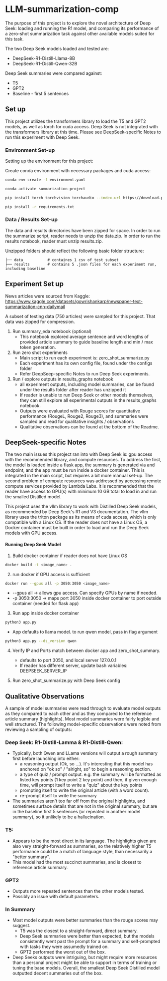 # LLM-summarization-comp
The purpose of this project is to explore the novel architecture of Deep Seek: loading and running the R1 model, 
and comparing its performance of a zero-shot summarization task against other available models suited for this task.

The two Deep Seek models loaded and tested are:
* DeepSeek-R1-Distill-Llama-8B
* DeepSeek-R1-Distill-Qwen-32B

Deep Seek summaries were compared against:
* T5
* GPT2
* Baseline - first 5 sentences

## Set up
This project utilizes the transformers library to load the T5 and GPT2 models, as well as torch for cuda access.
Deep Seek is not integrated with the transformers library at this time. Please see DeepSeek-specific Notes to run this experiment with Deep Seek.

### Environment Set-up
Setting up the environment for this project:

Create conda environment with necessary packages and cuda access:
```bash
conda env create -f environment.yaml

conda activate summarization-project

pip install torch torchvision torchaudio --index-url https://download.pytorch.org/whl/cu121

pip install -r requirements.txt
```

### Data / Results Set-up

The data and results directories have been zipped for space. In order to run the summarize script, reader needs to unzip the data.zip.
In order to run the results notebook, reader must unzip results.zip.

Unzipped folders should reflect the following basic folder structure:

    ├── data           # containes 1 csv of test subset
    ├── results        # contains 5 .json files for each experiment run, including baseline


## Experiment Set up
News articles were sourced from Kaggle: https://www.kaggle.com/datasets/gowrishankarp/newspaper-text-summarization-cnn-dailymail

A subset of testing data (750 articles) were sampled for this project. That data was zipped for compression.

1. Run summary_eda notebook (optional)
    * This notebook explored average sentence and word lengths of provided article summary to guide
      baseline length and min / max token generation.
2. Run zero shot experiments
   * Main script to run each experiment is: zero_shot_summarize.py
   * Each experiment has its own config file, found under the configs folder
   * Refer DeepSeep-specific Notes to run Deep Seek experiments.
3. Run / explore outputs in results_graphs notebook
    * all experiment outputs, including model summaries, can be found under the results folder after reader has unzipped it
    * If reader is unable to run Deep Seek or other models themselves, they can still explore all experimental outputs in the results_graphs notebook.
    * Outputs were evaluated with Rouge scores for quantitative performance (RougeL, Rouge2, Rouge3), and summaries were sampled and read for qualitative insights / observations
    * Qualitative observations can be found at the bottom of the Readme.

## DeepSeek-specific Notes

The two main issues this project ran into with Deep Seek is: gpu access with the recommended library, and compute resources.
To address the first, the model is loaded inside a flask app, the summary is generated via and endpoint, and the app must be run inside a docker container.
This is integrated in the main script, but requires a bit more manual set-up.
The second problem of compute resources was addressed by accessing remote compute services provided by Lambda Labs. 
It is recommended that the reader have access to GPU(s) with minimum 10 GB total to load in and run the smalled Distilled model.

This project uses the vllm library to work with Distilled Deep Seek models, as recommended by Deep Seek's R1 and V3 documentation.
The vllm library uses the triton package as its means of cuda access, which is only compatible with a Linux OS.
If the reader does not have a Linux OS, a Docker container must be built in order to load and run the Deep Seek models with GPU access.

#### Running Deep Seek Model
1. Build docker container if reader does not have Linux OS
```bash
docker build -t <image_name> .
```
2. run docker if GPU access is sufficient
```bash
docker run --gpus all -p 3050:3050 <image_name>
```
  * --gpus all -> allows gpu access. Can specify GPUs by name if needed.
  * -p 3050:3050 -> maps port 3050 inside docker container to port outside container (needed for flask app)
3. Run app inside docker container
```bash
python3 app.py
```
   * App defaults to llama model. to run qwen model, pass in flag argument
```bash
python3 app.py --ds_version qwen
```

4. Verify IP and Ports match between docker app and zero_shot_summary.
   * defaults to port 3050, and local server 127.0.0.1
   * If reader has different server, update bash variables: DEEPSEEK_SERVER_IP

4. Run zero_shot_summarize.py with Deep Seek config

## Qualitative Observations

A sample of model summaries were read through to evaluate model outputs as they compared to each other and as 
they compared to the reference article summary (highlights). Most model summaries were fairly legible and well structured.
The following model-specific observations were noted from reviewing a sampling of outputs:

### Deep Seek: R1-Distill-Lamma & R1-Distill-Qwen:
* Typically, both Qwen and LLama versions will output a rough summary first before launching into either:
    * a reasoning output (Ok, so ...). It's interesting that this model has anchored on "ok so" / "alright, so" to begin a reasoning section.
    * a type of quiz / prompt output. e.g. the summary will be formatted as listed
  key points (1 key point 2 key point) and then, if given enough time, will prompt itself to write a "quiz" about the key points
    * prompting itself to write the original article (with a word count).
    * re-prompt itself to write the summary
* The summaries aren't too far off from the original highlights, and sometimes surface details that are not in the original summary,
but are in the baseline first 5 sentences (or repeated in another model summary), so it unlikely to be a hallucination.
 
### T5:
* Appears to be the most direct in its language. The highlights given are also very straight-forward as summaries, so the relatively higher T5 performance could be a match of language style, than necessarily a "better summary".
* This model had the most succinct summaries, and is closest to reference article summary.

### GPT2
* Outputs more repeated sentences than the other models tested.
* Possibly an issue with default parameters.

### In Summary
* Most model outputs were better summaries than the rouge scores may suggest. 
  * T5 was the closest to a straight-forward, direct summary. 
  * Deep Seek summaries were better than expected, but the models consistently went past the prompt for a summary and self-prompted with tasks they were assumedly trained on.
  * GPT2 performed the worst out of the box.
* Deep Seeks outputs were intriguing, but might require more resources than a personal project might be able to support
in terms of training or tuning the base models. Overall, the smallest Deep Seek Distilled model outputted decent summaries out of the box.
